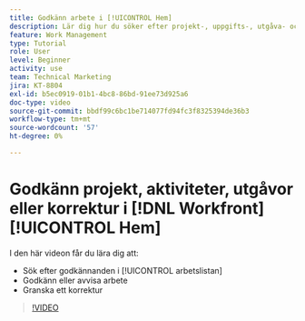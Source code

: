 ```yaml
---
title: Godkänn arbete i [!UICONTROL Hem]
description: Lär dig hur du söker efter projekt-, uppgifts-, utgåva- och korrekturbegäranden om godkännande i [!UICONTROL arbetslistan] och sedan godkänna eller avvisa arbetet i  [!DNL &#x200B; Workfront].
feature: Work Management
type: Tutorial
role: User
level: Beginner
activity: use
team: Technical Marketing
jira: KT-8804
exl-id: b5ec0919-01b1-4bc8-86bd-91ee73d925a6
doc-type: video
source-git-commit: bbdf99c6bc1be714077fd94fc3f8325394de36b3
workflow-type: tm+mt
source-wordcount: '57'
ht-degree: 0%

---
```


# Godkänn projekt, aktiviteter, utgåvor eller korrektur i [!DNL Workfront] [!UICONTROL Hem]

I den här videon får du lära dig att:

* Sök efter godkännanden i [!UICONTROL arbetslistan]
* Godkänn eller avvisa arbete
* Granska ett korrektur

>[!VIDEO](https://video.tv.adobe.com/v/3447911/?quality=12&learn=on&enablevpops=1&captions=swe)

<!--
learn more URLs
-->

